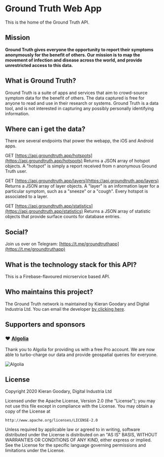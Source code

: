 # Ground Truth Web App
This is the home of the Ground Truth API.

## Mission
**Ground Truth gives everyone the opportunity to report their symptoms anonymously for the benefit of others. Our mission is to map the movement of infection and disease across the world, and provide unrestricted access to this data.**

## What is Ground Truth?
Ground Truth is a suite of apps and services that aim to crowd-source symptom data for the benefit of others. The data captured is free for anyone to read and use in their research or systems. Ground Truth is a data tool, and is not interested in capturing any possibly personally identifying information.

## Where can i get the data?
There are several endpoints that power the webapp, the iOS and Android apps.

GET [https://api.groundtruth.app/hotspots](https://api.groundtruth.app/hotspots)
Returns a JSON array of hotspot objects. A "hotspot" is simply a report received from n anonymous Ground Truth user.

GET [https://api.groundtruth.app/layers](https://api.groundtruth.app/layers)
Returns a JSON array of layer objects. A "layer" is an information layer for a particular symptom, such as a "sneeze" or a "cough". Every hotspot is associated to a layer.

GET [https://api.groundtruth.app/statistics](https://api.groundtruth.app/statistics)
Returns a JSON array of statistic objects that provide surface counts for database entries.

## Social?
Join us over on Telegram: [https://t.me/groundtruthapp](https://t.me/groundtruthapp)

## What is the technology stack for this API?
This is a Firebase-flavoured micrservice based API.

## Who maintains this project?
The Ground Truth network is maintained by Kieran Goodary and Digital Industria Ltd. You can email the developer [by clicking here](mailto:apps@digitalindustria.com).

## Supporters and sponsors

### ❤️ [Algolia](https://www.algolia.com)
Thank you to Algolia for providing us with a free Pro account. We are now able to turbo-charge our data and provide geospatial queries for everyone.

![Algolia](https://res.cloudinary.com/hilnmyskv/image/upload/q_auto/v1584543140/Algolia_com_Website_assets/images/shared/algolia_logo/logo-algolia-nebula-blue-full.png)

## License

Copyright 2020 Kieran Goodary, Digital Industria Ltd

Licensed under the Apache License, Version 2.0 (the "License");
you may not use this file except in compliance with the License.
You may obtain a copy of the License at

    http://www.apache.org/licenses/LICENSE-2.0

Unless required by applicable law or agreed to in writing, software
distributed under the License is distributed on an "AS IS" BASIS,
WITHOUT WARRANTIES OR CONDITIONS OF ANY KIND, either express or implied.
See the License for the specific language governing permissions and
limitations under the License.

